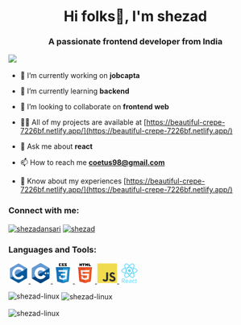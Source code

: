 <h1 align="center">Hi folks👋, I'm shezad</h1>
<h3 align="center">A passionate frontend developer from India</h3>

<p align="left"> <img src="https://www.google.com/url?sa=i&url=https%3A%2F%2Fpatterns.dev%2Fposts%2Freactjs%2F&psig=AOvVaw04EElHcVZceTvyuM-hgI18&ust=1670270412607000&source=images&cd=vfe&ved=0CBAQjRxqFwoTCLiKmKfg4PsCFQAAAAAdAAAAABAE "/> </p>

- 🔭 I’m currently working on **jobcapta**

- 🌱 I’m currently learning **backend**

- 👯 I’m looking to collaborate on **frontend web**

- 👨‍💻 All of my projects are available at [https://beautiful-crepe-7226bf.netlify.app/](https://beautiful-crepe-7226bf.netlify.app/)

- 💬 Ask me about **react**

- 📫 How to reach me **coetus98@gmail.com**

- 📄 Know about my experiences [https://beautiful-crepe-7226bf.netlify.app/](https://beautiful-crepe-7226bf.netlify.app/)

<h3 align="left">Connect with me:</h3>
<p align="left">
<a href="https://linkedin.com/in/shezadansari" target="blank"><img align="center" src="https://raw.githubusercontent.com/rahuldkjain/github-profile-readme-generator/master/src/images/icons/Social/linked-in-alt.svg" alt="shezadansari" height="30" width="40" /></a>
<a href="https://auth.geeksforgeeks.org/user/shezad" target="blank"><img align="center" src="https://raw.githubusercontent.com/rahuldkjain/github-profile-readme-generator/master/src/images/icons/Social/geeks-for-geeks.svg" alt="shezad" height="30" width="40" /></a>
</p>

<h3 align="left">Languages and Tools:</h3>
<p align="left"> <a href="https://www.cprogramming.com/" target="_blank" rel="noreferrer"> <img src="https://raw.githubusercontent.com/devicons/devicon/master/icons/c/c-original.svg" alt="c" width="40" height="40"/> </a> <a href="https://www.w3schools.com/cpp/" target="_blank" rel="noreferrer"> <img src="https://raw.githubusercontent.com/devicons/devicon/master/icons/cplusplus/cplusplus-original.svg" alt="cplusplus" width="40" height="40"/> </a> <a href="https://www.w3schools.com/css/" target="_blank" rel="noreferrer"> <img src="https://raw.githubusercontent.com/devicons/devicon/master/icons/css3/css3-original-wordmark.svg" alt="css3" width="40" height="40"/> </a> <a href="https://www.w3.org/html/" target="_blank" rel="noreferrer"> <img src="https://raw.githubusercontent.com/devicons/devicon/master/icons/html5/html5-original-wordmark.svg" alt="html5" width="40" height="40"/> </a> <a href="https://developer.mozilla.org/en-US/docs/Web/JavaScript" target="_blank" rel="noreferrer"> <img src="https://raw.githubusercontent.com/devicons/devicon/master/icons/javascript/javascript-original.svg" alt="javascript" width="40" height="40"/> </a> <a href="https://reactjs.org/" target="_blank" rel="noreferrer"> <img src="https://raw.githubusercontent.com/devicons/devicon/master/icons/react/react-original-wordmark.svg" alt="react" width="40" height="40"/> </a> </p>

<p><img align="left" src="https://github-readme-stats.vercel.app/api/top-langs?username=shezad-linux&show_icons=true&locale=en&layout=compact" alt="shezad-linux" /></p>

<p>&nbsp;<img align="center" src="https://github-readme-stats.vercel.app/api?username=shezad-linux&show_icons=true&locale=en" alt="shezad-linux" /></p>

<p><img align="center" src="https://github-readme-streak-stats.herokuapp.com/?user=shezad-linux&" alt="shezad-linux" /></p>

